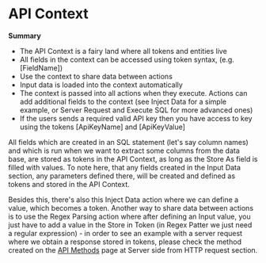 # API Context

**Summary**

* The API Context is a fairy land where all tokens and entities live
* All fields in the context can be accessed using token syntax, (e.g. [FieldName])
* Use the context to share data between actions
* Input data is loaded into the context automatically
* The context is passed into all actions when they execute. Actions can add additional fields to the context (see Inject Data for a simple example, or Server Request and Execute SQL for more advanced ones)
* If the users sends a required valid API key then you have access to key using the tokens [ApiKeyName] and [ApiKeyValue]

All fields which are created in an SQL statement (let's say column names) and which is run when we want to extract some columns from the data base, are stored as tokens in the API Context, as long as the Store As field is filled with values. To note here, that any fields created in the Input Data section, any parameters defined there, will be created and defined as tokens and stored in the API Context. 

Besides this, there's also this Inject Data action where we can define a value, which becomes a token. Another way to share data between actions is to use the Regex Parsing action where after defining an Input value, you just have to add a value in the Store in Token (in Regex Patter we just need a regular expression) - in order to see an example with a server request where we obtain a response stored in tokens, please check the method created on the [API Methods](api-methods.html) page at Server side from HTTP request section.